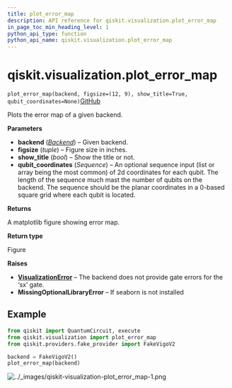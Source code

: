 ```yaml
---
title: plot_error_map
description: API reference for qiskit.visualization.plot_error_map
in_page_toc_min_heading_level: 1
python_api_type: function
python_api_name: qiskit.visualization.plot_error_map
---
```


# qiskit.visualization.plot\_error\_map

<span id="qiskit.visualization.plot_error_map" />

`plot_error_map(backend, figsize=(12, 9), show_title=True, qubit_coordinates=None)`[GitHub](https://github.com/qiskit/qiskit/tree/stable/0.41/qiskit/visualization/gate_map.py "view source code")

Plots the error map of a given backend.

**Parameters**

*   **backend** ([*Backend*](qiskit.providers.Backend "qiskit.providers.Backend")) – Given backend.
*   **figsize** (*tuple*) – Figure size in inches.
*   **show\_title** (*bool*) – Show the title or not.
*   **qubit\_coordinates** (*Sequence*) – An optional sequence input (list or array being the most common) of 2d coordinates for each qubit. The length of the sequence much mast the number of qubits on the backend. The sequence should be the planar coordinates in a 0-based square grid where each qubit is located.

**Returns**

A matplotlib figure showing error map.

**Return type**

Figure

**Raises**

*   [**VisualizationError**](qiskit.visualization.VisualizationError "qiskit.visualization.VisualizationError") – The backend does not provide gate errors for the ‘sx’ gate.
*   **MissingOptionalLibraryError** – If seaborn is not installed

## Example

```python
from qiskit import QuantumCircuit, execute
from qiskit.visualization import plot_error_map
from qiskit.providers.fake_provider import FakeVigoV2

backend = FakeVigoV2()
plot_error_map(backend)
```

![../\_images/qiskit-visualization-plot\_error\_map-1.png](/images/api/qiskit/0.41/qiskit-visualization-plot_error_map-1.png)

